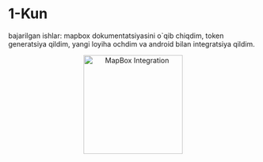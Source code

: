 # 1-Kun
bajarilgan ishlar: mapbox dokumentatsiyasini o`qib chiqdim, token generatsiya qildim, yangi loyiha ochdim va android bilan integratsiya qildim.

<div align="center">
  <img src="![2024-11-21 23 11 17](https://github.com/user-attachments/assets/a2eeec39-5024-452b-a3df-fab3e3a1f5bc)" alt="MapBox Integration" width="200"/>
</div>



